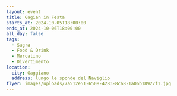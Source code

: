 ```yaml
---
layout: event
title: Gagian in Festa
starts_at: 2024-10-05T18:00:00
ends_at: 2024-10-06T18:00:00
all_day: false
tags:
  - Sagra
  - Food & Drink
  - Mercatino
  - Divertimento
location:
  city: Gaggiano
  address: lungo le sponde del Naviglio
flyer: images/uploads/7a512e51-6508-4283-8ca8-1a06b18927f1.jpg
---
```

